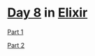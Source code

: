 # [Day 8](https://adventofcode.com/2021/day/8) in [Elixir](https://elixir-lang.org/)

[Part 1](part1.exs)

[Part 2](part2.exs)